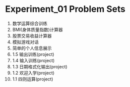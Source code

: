 # Experiment_01 Problem Sets

1. 数学运算综合训练
2. BMI(身体质量指数)计算器
3. 股票交易收益计算器
4. 模拟游戏对话
5. 简单的个人信息展示
6. 1.5 输出训练(project)
7. 1.4 输入训练(project)
8. 1.3 日期格式化输出(project)
9. 1.2 欢迎入学(project)
10. 1.1 四则运算(project)
